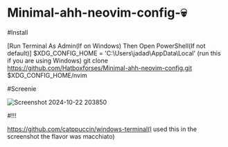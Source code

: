 # Minimal-ahh-neovim-config-💀

#Install

[Run Terminal As Admin(If on Windows) Then Open PowerShell(If not default)]
$XDG_CONFIG_HOME = 'C:\Users\jadad\AppData\Local' (run this if you are using Windows)
git clone https://github.com/Hatboxforses/Minimal-ahh-neovim-config.git $XDG_CONFIG_HOME/nvim

#Screenie

![Screenshot 2024-10-22 203850](https://github.com/user-attachments/assets/c2b55958-2c08-415e-b94a-113b4c37ba35)

#!!!

https://github.com/catppuccin/windows-terminal(I used this in the screenshot the flavor was macchiato)
